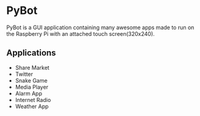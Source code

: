 # PyBot

PyBot is a GUI application containing many awesome apps made to run on the Raspberry Pi with an attached touch screen(320x240).

## Applications

* Share Market
* Twitter
* Snake Game
* Media Player
* Alarm App
* Internet Radio
* Weather App

